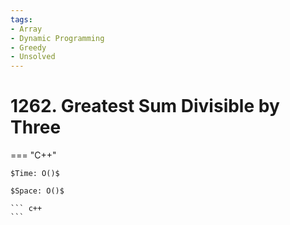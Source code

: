 ```yaml
---
tags:
- Array
- Dynamic Programming
- Greedy
- Unsolved
---
```



# 1262. Greatest Sum Divisible by Three

=== "C++"

    $Time: O()$

    $Space: O()$

    ``` c++
    ```